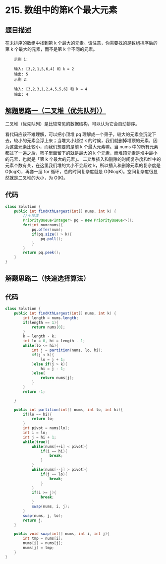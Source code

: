 # 215. 数组中的第K个最大元素

## 题目描述
在未排序的数组中找到第 k 个最大的元素。请注意，你需要找的是数组排序后的第 k 个最大的元素，而不是第 k 个不同的元素。

        示例 1:

        输入: [3,2,1,5,6,4] 和 k = 2
        输出: 5
        示例 2:

        输入: [3,2,3,1,2,4,5,5,6] 和 k = 4
        输出: 4


## [解题思路一（二叉堆（优先队列））](https://labuladong.gitbook.io/algo/suan-fa-si-wei-xi-lie/qi-ta-suan-fa-ji-qiao/kuai-su-xuan-ze)
二叉堆（优先队列）是比较常见的数据结构，可以认为它会自动排序。

看代码应该不难理解，可以把小顶堆 pq 理解成一个筛子，较大的元素会沉淀下去，较小的元素会浮上来；当堆大小超过 k 的时候，我们就删掉堆顶的元素，因为这些元素比较小，而我们想要的是前 k 个最大元素嘛。当 nums 中的所有元素都过了一遍之后，筛子里面留下的就是最大的 k 个元素，而堆顶元素是堆中最小的元素，也就是「第 k 个最大的元素」。
二叉堆插入和删除的时间复杂度和堆中的元素个数有关，在这里我们堆的大小不会超过 k，所以插入和删除元素的复杂度是 O(logK)，再套一层 for 循环，总的时间复杂度就是 O(NlogK)。空间复杂度很显然就是二叉堆的大小，为 O(K)。


## 代码
```java
class Solution {
    public int findKthLargest(int[] nums, int k) {
        //小顶堆
        PriorityQueue<Integer> pq = new PriorityQueue<>();
        for(int num:nums){
            pq.offer(num);
            if(pq.size() > k){
                pq.poll();
            }
        }
        return pq.peek();
    }
}
```



## 解题思路二（快速选择算法）


## 代码
```java
class Solution {
    public int findKthLargest(int[] nums, int k) {
        int length = nums.length;
        if(length == 1){
            return nums[0];
        }
        k = length - k;
        int lo = 0, hi = length - 1;
        while(lo <= hi){
            int j = partition(nums, lo, hi);
            if(j < k){
                lo = j + 1;
            }else if(j > k){
                hi = j - 1;
            }else{
                return nums[j];
            }            
        }
        return -1;

    }

    public int partition(int[] nums, int lo, int hi){
        if(lo == hi){
            return lo;
        }
        int pivot = nums[lo];
        int i = lo;
        int j = hi + 1;
        while(true){
            while(nums[++i] < pivot){
                if(i == hi){
                    break;
                }
            }
            while(nums[--j] > pivot){
                if(j == lo){
                    break;
                }
            }
            if(i >= j){
                break;
            }            
            swap(nums, i, j);
        }
        swap(nums, j, lo);
        return j;
    }

    public void swap(int[] nums, int i, int j){
        int tmp = nums[i];
        nums[i] = nums[j];
        nums[j] = tmp;
    }
}
```
